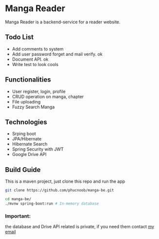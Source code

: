 # Manga Reader

Manga Reader is a backend-service for a reader website.

## Todo List

- Add comments to system
- Add user password forget and mail verify. ok
- Document API. ok
- Write test to look cools

## Functionalities

- User register, login, profile
- CRUD operation on manga, chapter
- File uploading
- Fuzzy Search Manga

## Technologies

- Srping boot
- JPA/Hibernate
- Hibernate Search
- Spring Security with JWT
- Google Drive API

## Build Guide

This is a maven project, just clone this repo and run the app

```bash
git clone https://github.com/phucnoob/manga-be.git

cd manga-be/
./mvnw spring-boot:run # In-memory database
```

### __Important__:

the database and Drive API related is private, if you need them contact <a href="mailto:phuclaplace@gmail.com">my
email</a>

